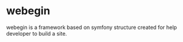 # webegin
webegin is a framework based on symfony structure created for help developer to build a site.
